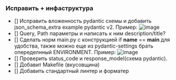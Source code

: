 ### Исправить + инфаструктура
- [] Исправить вложенность pydantic схемы и добавить json_schema_extra example pydantic v2. Пример:
![image](https://github.com/user-attachments/assets/b4cad465-9f9f-413e-ac85-194e45a47d66)
- [] Query, Path параметры и написать к ним description/title?
- [] Сделать норм main.py с конструкцией if __name__ == __main__ для удобства, также можно еще из pydantic-settings брать опеределнный ENVIRONMENT. Пример:
![image](https://github.com/user-attachments/assets/c2b35734-42d5-42ae-b05c-477358bf5c40)
- [] Проверить status_code и response_model(схема pydantic).
- [] Добавит Makefile (вкусовщина)
- [] Добавить стандартный линтер и форматер
